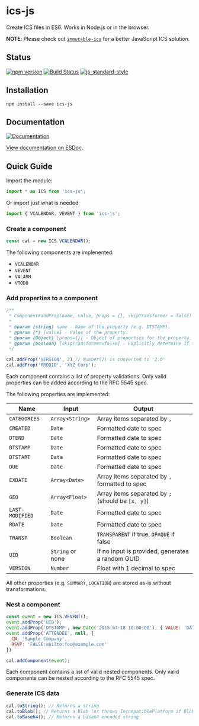# ics-js

Create ICS files in ES6. Works in Node.js or in the browser.

**NOTE**: Please check out [`immutable-ics`](https://github.com/angeloashmore/immutable-ics) for a better JavaScript ICS solution.

## Status

[![npm version](https://badge.fury.io/js/ics-js.svg)](http://badge.fury.io/js/ics-js)
[![Build Status](https://secure.travis-ci.org/angeloashmore/ics-js.svg?branch=master)](http://travis-ci.org/angeloashmore/ics-js?branch=master)
[![js-standard-style](https://img.shields.io/badge/code%20style-standard-brightgreen.svg?style=flat)](http://standardjs.com/)

## Installation

```shell
npm install --save ics-js
```

## Documentation

[![Documentation](https://doc.esdoc.org/github.com/angeloashmore/ics-js/badge.svg)](https://doc.esdoc.org/github.com/angeloashmore/ics-js/)

[View documentation on ESDoc](https://doc.esdoc.org/github.com/angeloashmore/ics-js/).

## Quick Guide

Import the module:

```js
import * as ICS from 'ics-js';
```

Or import just what is needed:

```js
import { VCALENDAR, VEVENT } from 'ics-js';
```

### Create a component

```js
const cal = new ICS.VCALENDAR();
```

The following components are implenented:

* `VCALENDAR`
* `VEVENT`
* `VALARM`
* `VTODO`

### Add properties to a component

```js
/**
 * Component#addProp(name, value, props = {}, skipTransformer = false)
 *
 * @param {string} name - Name of the property (e.g. DTSTAMP).
 * @param {*} [value] - Value of the property.
 * @param {Object} [props={}] - Object of properties for the property. Object keys and values are directly injected.
 * @param {boolean} [skipTransformer=false] - Explicitly determine if the property's value is transformed.
 */

cal.addProp('VERSION', 2) // Number(2) is converted to '2.0'
cal.addProp('PRODID', 'XYZ Corp');
```

Each component contains a list of property validations. Only valid properties
can be added according to the RFC 5545 spec.

The following properties are implemented:

| Name | Input | Output |
| ---- | ----- | ------ |
| `CATEGORIES` | `Array<String>` | Array items separated by `,` |
| `CREATED` | `Date` | Formatted date to spec |
| `DTEND` | `Date` | Formatted date to spec |
| `DTSTAMP` | `Date` | Formatted date to spec |
| `DTSTART` | `Date` | Formatted date to spec |
| `DUE` | `Date` | Formatted date to spec |
| `EXDATE` | `Array<Date>` | Array items separated by `,` formatted to spec |
| `GEO` | `Array<Float>` | Array items separated by `;` (should be `[x, y]`) |
| `LAST-MODIFIED` | `Date` | Formatted date to spec |
| `RDATE` | `Date` | Formatted date to spec |
| `TRANSP` | `Boolean` | `TRANSPARENT` if true, `OPAQUE` if false |
| `UID` | `String` or none | If no input is provided, generates a random GUID |
| `VERSION` | `Number` | Float with 1 decimal to spec |

All other properties (e.g. `SUMMARY`, `LOCATION`) are stored as-is without
transformations.

### Nest a component

```js
const event = new ICS.VEVENT();
event.addProp('UID');
event.addProp('DTSTAMP', new Date('2015-07-18 10:00:00'), { VALUE: 'DATE-TIME' });
event.addProp('ATTENDEE', null, {
  CN: 'Sample Company',
  RSVP: 'FALSE:mailto:foo@example.com'
})

cal.addComponent(event);
```

Each component contains a list of valid nested components. Only valid components
can be nested according to the RFC 5545 spec.

### Generate ICS data

```js
cal.toString(); // Returns a string
cal.toBlob(); // Returns a Blob (or throws IncompatiblePlatform if Blob is undefined)
cal.toBase64(); // Returns a base64 encoded string
```
